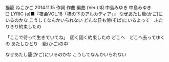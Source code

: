 猫籠
ねこかご
2014.11.15
作詞  作曲  編曲 (Ver.)   唄
中島みゆき   中島みゆき        
□ LYRIC (a)■『夜会VOL.18「橋の下のアルカディア」』
なぜあたし籠(かご)にいるのかな
こうしてなんかいられない
どんな日も傍(そば)にいるよって　ふたりきり約束したの

「ここで待って生きていてね」　固く固く約束したの
どこへ　どこへ去ってゆくの
あたしひとり　籠(かご)の中

なぜあたし籠(かご)にいるのかな
こうしてなんかいられない